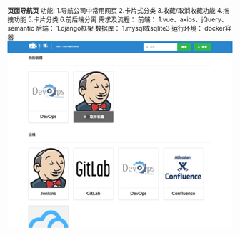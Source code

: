 **页面导航页**
功能:
    1.导航公司中常用网页
    2.卡片式分类
    3.收藏/取消收藏功能
    4.拖拽功能
    5.卡片分类
    6.前后端分离
需求及流程：
    前端：
        1.vue、axios、jQuery、semantic
    后端：
        1.django框架
    数据库：
        1.mysql或sqlite3
运行环境：
    docker容器    
![image](https://github.com/allan869/NG_page/blob/master/NG.jpg)